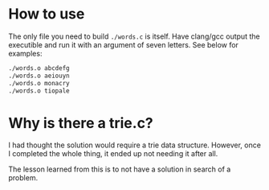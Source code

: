 # How to use
The only file you need to build `./words.c` is itself.
Have clang/gcc output the executible and run it with an argument of seven letters.
See below for examples:
```sh
./words.o abcdefg
./words.o aeiouyn
./words.o monacry
./words.o tiopale
```

# Why is there a trie.c?
I had thought the solution would require a trie data structure. However, once I completed the whole thing, it ended up not needing it after all.

The lesson learned from this is to not have a solution in search of a problem.
